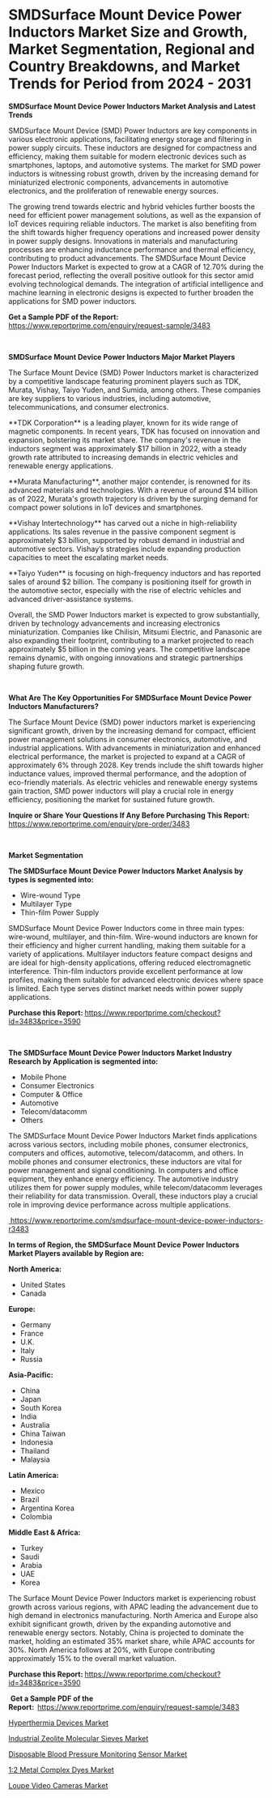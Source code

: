 <p><h1>SMDSurface Mount Device Power Inductors Market Size and Growth, Market Segmentation, Regional and Country Breakdowns, and Market Trends for Period from 2024 -  2031</h1></p><p><strong>SMDSurface Mount Device Power Inductors Market Analysis and Latest Trends</strong></p>
<p><p>SMDSurface Mount Device (SMD) Power Inductors are key components in various electronic applications, facilitating energy storage and filtering in power supply circuits. These inductors are designed for compactness and efficiency, making them suitable for modern electronic devices such as smartphones, laptops, and automotive systems. The market for SMD power inductors is witnessing robust growth, driven by the increasing demand for miniaturized electronic components, advancements in automotive electronics, and the proliferation of renewable energy sources.</p><p>The growing trend towards electric and hybrid vehicles further boosts the need for efficient power management solutions, as well as the expansion of IoT devices requiring reliable inductors. The market is also benefiting from the shift towards higher frequency operations and increased power density in power supply designs. Innovations in materials and manufacturing processes are enhancing inductance performance and thermal efficiency, contributing to product advancements. The SMDSurface Mount Device Power Inductors Market is expected to grow at a CAGR of 12.70% during the forecast period, reflecting the overall positive outlook for this sector amid evolving technological demands. The integration of artificial intelligence and machine learning in electronic designs is expected to further broaden the applications for SMD power inductors.</p></p>
<p><strong>Get a Sample PDF of the Report:&nbsp;</strong> <a href="https://www.reportprime.com/enquiry/request-sample/3483">https://www.reportprime.com/enquiry/request-sample/3483</a></p>
<p>&nbsp;</p>
<p><strong>SMDSurface Mount Device Power Inductors Major Market Players</strong></p>
<p><p>The Surface Mount Device (SMD) Power Inductors market is characterized by a competitive landscape featuring prominent players such as TDK, Murata, Vishay, Taiyo Yuden, and Sumida, among others. These companies are key suppliers to various industries, including automotive, telecommunications, and consumer electronics.</p><p>**TDK Corporation** is a leading player, known for its wide range of magnetic components. In recent years, TDK has focused on innovation and expansion, bolstering its market share. The company's revenue in the inductors segment was approximately $17 billion in 2022, with a steady growth rate attributed to increasing demands in electric vehicles and renewable energy applications.</p><p>**Murata Manufacturing**, another major contender, is renowned for its advanced materials and technologies. With a revenue of around $14 billion as of 2022, Murata's growth trajectory is driven by the surging demand for compact power solutions in IoT devices and smartphones.</p><p>**Vishay Intertechnology** has carved out a niche in high-reliability applications. Its sales revenue in the passive component segment is approximately $3 billion, supported by robust demand in industrial and automotive sectors. Vishay’s strategies include expanding production capacities to meet the escalating market needs.</p><p>**Taiyo Yuden** is focusing on high-frequency inductors and has reported sales of around $2 billion. The company is positioning itself for growth in the automotive sector, especially with the rise of electric vehicles and advanced driver-assistance systems.</p><p>Overall, the SMD Power Inductors market is expected to grow substantially, driven by technology advancements and increasing electronics miniaturization. Companies like Chilisin, Mitsumi Electric, and Panasonic are also expanding their footprint, contributing to a market projected to reach approximately $5 billion in the coming years. The competitive landscape remains dynamic, with ongoing innovations and strategic partnerships shaping future growth.</p></p>
<p>&nbsp;</p>
<p><strong>What Are The Key Opportunities For SMDSurface Mount Device Power Inductors Manufacturers?</strong></p>
<p><p>The Surface Mount Device (SMD) power inductors market is experiencing significant growth, driven by the increasing demand for compact, efficient power management solutions in consumer electronics, automotive, and industrial applications. With advancements in miniaturization and enhanced electrical performance, the market is projected to expand at a CAGR of approximately 6% through 2028. Key trends include the shift towards higher inductance values, improved thermal performance, and the adoption of eco-friendly materials. As electric vehicles and renewable energy systems gain traction, SMD power inductors will play a crucial role in energy efficiency, positioning the market for sustained future growth.</p></p>
<p><strong>Inquire or Share Your Questions If Any Before Purchasing This Report:</strong> <a href="https://www.reportprime.com/enquiry/pre-order/3483">https://www.reportprime.com/enquiry/pre-order/3483</a></p>
<p>&nbsp;</p>
<p><strong>Market Segmentation</strong></p>
<p><strong>The SMDSurface Mount Device Power Inductors Market Analysis by types is segmented into:</strong></p>
<p><ul><li>Wire-wound Type</li><li>Multilayer Type</li><li>Thin-film Power Supply</li></ul></p>
<p><p>SMDSurface Mount Device Power Inductors come in three main types: wire-wound, multilayer, and thin-film. Wire-wound inductors are known for their efficiency and higher current handling, making them suitable for a variety of applications. Multilayer inductors feature compact designs and are ideal for high-density applications, offering reduced electromagnetic interference. Thin-film inductors provide excellent performance at low profiles, making them suitable for advanced electronic devices where space is limited. Each type serves distinct market needs within power supply applications.</p></p>
<p><strong>Purchase this Report:&nbsp;</strong><a href="https://www.reportprime.com/checkout?id=3483&price=3590">https://www.reportprime.com/checkout?id=3483&price=3590</a></p>
<p>&nbsp;</p>
<p><strong>The SMDSurface Mount Device Power Inductors Market Industry Research by Application is segmented into:</strong></p>
<p><ul><li>Mobile Phone</li><li>Consumer Electronics</li><li>Computer & Office</li><li>Automotive</li><li>Telecom/datacomm</li><li>Others</li></ul></p>
<p><p>The SMDSurface Mount Device Power Inductors Market finds applications across various sectors, including mobile phones, consumer electronics, computers and offices, automotive, telecom/datacomm, and others. In mobile phones and consumer electronics, these inductors are vital for power management and signal conditioning. In computers and office equipment, they enhance energy efficiency. The automotive industry utilizes them for power supply modules, while telecom/datacomm leverages their reliability for data transmission. Overall, these inductors play a crucial role in improving device performance across multiple applications.</p></p>
<p><a href="https://www.reportprime.com/smdsurface-mount-device-power-inductors-r3483">&nbsp;https://www.reportprime.com/smdsurface-mount-device-power-inductors-r3483</a></p>
<p><strong>In terms of Region, the SMDSurface Mount Device Power Inductors Market Players available by Region are:</strong></p>
<p>
    <p> <strong> North America: </strong>
        <ul>
            <li>United States</li>
            <li>Canada</li>
        </ul>
        </p> 
    <p> <strong> Europe: </strong>
        <ul>
            <li>Germany</li>
            <li>France</li>
            <li>U.K.</li>
            <li>Italy</li>
            <li>Russia</li>
        </ul>
        </p> 
    <p> <strong> Asia-Pacific: </strong>
        <ul>
            <li>China</li>
            <li>Japan</li>
            <li>South Korea</li>
            <li>India</li>
            <li>Australia</li>
            <li>China Taiwan</li>
            <li>Indonesia</li>
            <li>Thailand</li>
            <li>Malaysia</li>
        </ul>
        </p> 
    <p> <strong> Latin America: </strong>
        <ul>
            <li>Mexico</li>
            <li>Brazil</li>
            <li>Argentina Korea</li>
            <li>Colombia</li>
        </ul>
        </p> 
    <p> <strong> Middle East & Africa: </strong>
        <ul>
            <li>Turkey</li>
            <li>Saudi</li>
            <li>Arabia</li>
            <li>UAE</li>
            <li>Korea</li>
        </ul>
    </p>
    </p>
<p><p>The Surface Mount Device Power Inductors market is experiencing robust growth across various regions, with APAC leading the advancement due to high demand in electronics manufacturing. North America and Europe also exhibit significant growth, driven by the expanding automotive and renewable energy sectors. Notably, China is projected to dominate the market, holding an estimated 35% market share, while APAC accounts for 30%. North America follows at 20%, with Europe contributing approximately 15% to the overall market valuation.</p></p>
<p><strong>Purchase this Report: </strong><a href="https://www.reportprime.com/checkout?id=3483&price=3590">https://www.reportprime.com/checkout?id=3483&price=3590</a></p>
<p>&nbsp;<strong>Get a Sample PDF of the Report:&nbsp;&nbsp;</strong><a href="https://www.reportprime.com/enquiry/request-sample/3483">https://www.reportprime.com/enquiry/request-sample/3483</a></p>
<p><strong></strong></p>
<p><p><a href="https://www.linkedin.com/pulse/hyperthermia-devices-market-trends-analysis-opportunities-60dze?trackingId=jZ2XDMsCRnehcjdRXD0TVw%3D%3D">Hyperthermia Devices Market</a></p><p><a href="https://issuu.com/reportprime-2/docs/industrial-zeolite-molecular-sieves_326d24d67491b4">Industrial Zeolite Molecular Sieves Market</a></p><p><a href="https://github.com/napierswinnyfg/Market-Research-Report-List-1/blob/main/disposable-blood-pressure-monitoring-sensor-market.md">Disposable Blood Pressure Monitoring Sensor Market</a></p><p><a href="https://issuu.com/reportprime-2/docs/12-metal-complex-dyes-market-size-2_3c3e1e86f8cf88">1:2 Metal Complex Dyes Market</a></p><p><a href="https://github.com/AshikRahman991/Market-Research-Report-List-1/blob/main/loupe-video-cameras-market.md">Loupe Video Cameras Market</a></p></p>